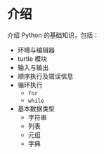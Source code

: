 # 介绍

介绍 Python 的基础知识，包括：

* 环境与编辑器
* turtle 模块 
* 输入与输出
* 顺序执行及错误信息
* 循环执行
    * `for`
    * `while`
* 基本数据类型
    * 字符串
    * 列表
    * 元组 
    * 字典

